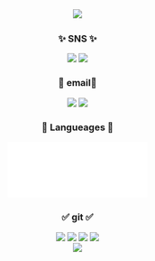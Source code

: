 <div align="center">
    <img src = "https://capsule-render.vercel.app/api?type=waving&color=0:6ACC91,100:6ACCA5&height=350&section=header&text=Welcome&fontSize=70&fontAlignY=45&textcolor=0&animation=fadeIn&fontColor=FFFFFF&desc=Haechan's%20github&descSize=25&descAlign=65&descAlignY=60"/>
</div>

<div align="center">
    <h3> ✨ SNS ✨     </h3>
</div>
<div align="center">
     <a href="https://www.Instagram.com/kiwicw6679/" target="_blank"><img src="https://img.shields.io/badge/Instagram-E6B5C5?style=flat-square&logo=Instagram&logoColor=white"/></a>
    <a href="https://www.facebook.com/profile.php?id=100014881232083" target="_blank"><img src="https://img.shields.io/badge/Facebook-3E7FFF?style=flat-square&logo=Facebook&logoColor=white"/></a>
</div>


<div align="center">
    <h3>💌 email💌 </h3>
</div>

<div align="center">
    <img src="https://img.shields.io/badge/hc9679@gmail.com-3EB0FF?style=for-the-badge&logo=Gmail&logoColor=black">
    <img src="https://img.shields.io/badge/hc9679@naver.com-7EC674?style=for-the-badge&logo=Naver&logoColor=black">
</div>

<div align="center">
    <h3> 📢  Langueages 📢 </h3>
</div>

<div align="center">
<img src="https://raw.githubusercontent.com/dkssud8150/github-stats-transparent/output/generated/languages.svg" width="49.2%" />
</div>

<div align = "center">
    <h3> ✅ git ✅ </h3>
</div>

<div align="center">
    <img src = "http://github-profile-summary-cards.vercel.app/api/cards/repos-per-language?username=kiwiha&theme=github_dark&exclude={exclude}" />
    <img src = "http://github-profile-summary-cards.vercel.app/api/cards/most-commit-language?username=kiwiha&theme=github_dark&exclude={exclude}" />
    <img src = "http://github-profile-summary-cards.vercel.app/api/cards/stats?username=kiwiha&theme=github_dark" />
    <img src = "http://github-profile-summary-cards.vercel.app/api/cards/productive-time?username=kiwiha&theme=github_dark&utcOffset=8" />
</div>



<div align = "center">
    <img src = "http://github-profile-summary-cards.vercel.app/api/cards/profile-details?username=kiwiha&theme=github_dark"/>
</div>
